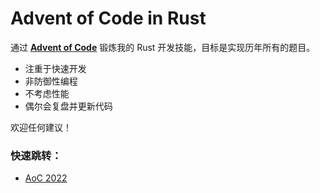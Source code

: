 # Advent of Code in Rust

通过 **[Advent of Code](https://adventofcode.com/)** 锻炼我的 Rust 开发技能，目标是实现历年所有的题目。

- 注重于快速开发
- 非防御性编程
- 不考虑性能
- 偶尔会复盘并更新代码

欢迎任何建议！

### 快速跳转：

- [AoC 2022](src/aoc_2022)
